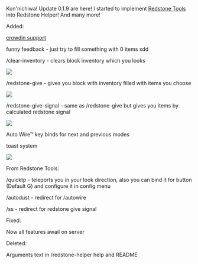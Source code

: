 Kon'nichiwa! Update 0.1.9 are here! I started to implement <a href="https://modrinth.com/mod/redstone-tools">Redstone Tools</a> into Redstone Helper! And many more!


<div>


Added:
<p><a href="https://crowdin.com/project/redstone-helper">crowdin support</a></p>
<p>funny feedback - just try to fill something with 0 items xdd</p>
<p>/clear-inventory - clears block inventory which you looks</p>
<img src="https://github.com/Bumer-32/Redstone-Helper/blob/main/doc/clear-inventory - demonstration.gif?raw=true">
<p>/redstone-give - gives you block with inventory filled with items you choose</p>
<img src="https://github.com/Bumer-32/Redstone-Helper/blob/main/doc/redstone-give - demonstration.gif?raw=true">
<p>/redstone-give-signal - same as /redstone-give but gives you items by calculated redstone signal</p>
<img src="https://github.com/Bumer-32/Redstone-Helper/blob/main/doc/redstone-give-signal - demonstration.gif?raw=true">
<p>Auto Wire™ key binds for next and previous modes</p>
<p>toast system</p>
<img src="https://github.com/Bumer-32/Redstone-Helper/blob/main/https://github.com/Bumer-32/Redstone-Helper/blob/main/doc/toast - demonstration.gif?raw=true">

From Redstone Tools:
<p>/quicktp - teleports you in your look direction, also you can bind it for button (Default G) and configure it in config menu</p>
<p>/autodust - redirect for /autowire</p>
<p>/ss - redirect for redstone give signal</p>

Fixed:
<p>Now all features awail on server</p>

Deleted:
<p>Arguments text in /redstone-helper help and README</p>

</div>
